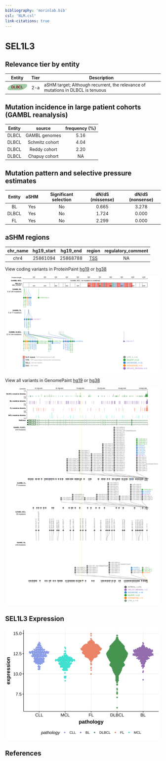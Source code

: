 ```yaml
---
bibliography: 'morinlab.bib'
csl: 'NLM.csl'
link-citations: true
---
```

# SEL1L3

## Relevance tier by entity

|Entity|Tier|Description                              |
|:------:|:----:|-----------------------------------------|
|![DLBCL](images/icons/DLBCL_tier2.png) |2-a | aSHM target; Although recurrent, the relevance of mutations in DLBCL is tenuous |

## Mutation incidence in large patient cohorts (GAMBL reanalysis)

|Entity|source        |frequency (%)|
|:------:|:--------------:|:-------------:|
|DLBCL |GAMBL genomes |5.16         |
|DLBCL |Schmitz cohort|4.04         |
|DLBCL |Reddy cohort  |2.20         |
|DLBCL |Chapuy cohort |  NA         |

## Mutation pattern and selective pressure estimates

|Entity|aSHM|Significant selection|dN/dS (missense)|dN/dS (nonsense)|
|:------:|:----:|:---------------------:|:----------------:|:----------------:|
|BL    |Yes |No                   |0.665           |3.278           |
|DLBCL |Yes |No                   |1.724           |0.000           |
|FL    |Yes |No                   |2.299           |0.000           |

## aSHM regions

|chr_name|hg19_start|hg19_end|region                                                                                   |regulatory_comment|
|:--------:|:----------:|:--------:|:-----------------------------------------------------------------------------------------:|:------------------:|
|chr4    |25861094  |25868788|[TSS](https://genome.ucsc.edu/s/rdmorin/GAMBL%20hg19?position=chr4%3A25861094%2D25868788)|NA                |


View coding variants in ProteinPaint [hg19](https://morinlab.github.io/LLMPP/GAMBL/SEL1L3_protein.html)  or [hg38](https://morinlab.github.io/LLMPP/GAMBL/SEL1L3_protein_hg38.html)

![](images/proteinpaint/SEL1L3_NM_015187.svg)

View all variants in GenomePaint [hg19](https://morinlab.github.io/LLMPP/GAMBL/SEL1L3.html)  or [hg38](https://morinlab.github.io/LLMPP/GAMBL/SEL1L3_hg38.html)

![](images/proteinpaint/SEL1L3.svg)

## SEL1L3 Expression
![](images/gene_expression/SEL1L3_by_pathology.svg)
<!-- ORIGIN: Unknown -->

## References
